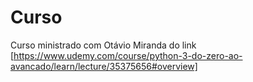# Curso 
 Curso ministrado com Otávio Miranda do link [https://www.udemy.com/course/python-3-do-zero-ao-avancado/learn/lecture/35375656#overview]